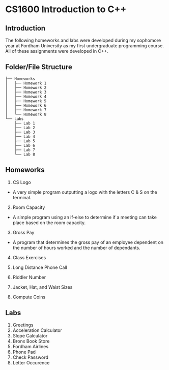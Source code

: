 # CS1600 Introduction to C++

## Introduction
The following homeworks and labs were developed during my sophomore year at Fordham University as my first undergraduate programming course. All of these assignments were developed in C++. 

## Folder/File Structure

```plaintext
├── Homeworks
│   ├── Homework 1
│   ├── Homework 2
│   ├── Homework 3
│   ├── Homework 4
│   ├── Homework 5
│   ├── Homework 6
│   ├── Homework 7
│   └── Homework 8
└── Labs
    ├── Lab 1
    ├── Lab 2
    ├── Lab 3
    ├── Lab 4
    ├── Lab 5
    ├── Lab 6
    ├── Lab 7
    └── Lab 8
```

## Homeworks

1. CS Logo
- A very simple program outputting a logo with the letters C & S on the terminal.
2. Room Capacity
- A simple program using an if-else to determine if a meeting can take place based on the room capacity. 
3. Gross Pay
- A program that determines the gross pay of an employee dependent on the number of hours worked and the number of dependants.
4. Class Exercises

5. Long Distance Phone Call

6. Riddler Number

7. Jacket, Hat, and Waist Sizes

8. Compute Coins

## Labs

1. Greetings
2. Acceleration Calculator
3. Slope Calculator
4. Bronx Book Store
5. Fordham Airlines
6. Phone Pad
7. Check Password
8. Letter Occurence
